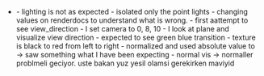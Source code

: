- <normal map debugging>
    - lighting is not as expected 
    - isolated only the point lights
    - changing values on renderdocs to understand what is wrong.
    - first aattempt to see view_direction
        - I set camera to 0, 8, 10
        - I look at plane and visualize view direction
        - expected to see green blue transition
            - texture is black to red from left to right
            - normalized and used absolute value to -> saw something what I have been expecting
            - normal vis -> normaller problmeli geciyor. uste bakan yuz yesil olamsi gerekirken maviyid